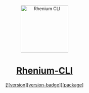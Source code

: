 <div align="center">
  <a href="https://github.com/Kurzdor/rhenium-cli" target="_blank" rel="noopener noreferrer"><img width="150" alt="Rhenium CLI" title="Rhenium CLI" src="https://github.com/Kurzdor/rhenium-cli/blob/master/media/Logo.png">
  <h1>Rhenium-CLI</h1>
  [![version][version-badge]][package]
</div>

<br />

[version-badge]: https://img.shields.io/badge/version-v1.0.0--alpha.0-brightgreen.svg